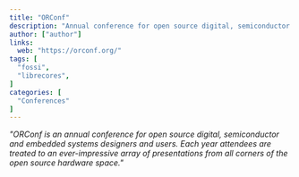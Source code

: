 ```yaml
---
title: "ORConf"
description: "Annual conference for open source digital, semiconductor and embedded systems designers and users"
author: ["author"]
links:
  web: "https://orconf.org/"
tags: [
  "fossi",
  "librecores",
]
categories: [
  "Conferences"
]
---
```


*"ORConf is an annual conference for open source digital, semiconductor and embedded systems designers and users. Each year attendees are treated to an ever-impressive array of presentations from all corners of the open source hardware space."*

